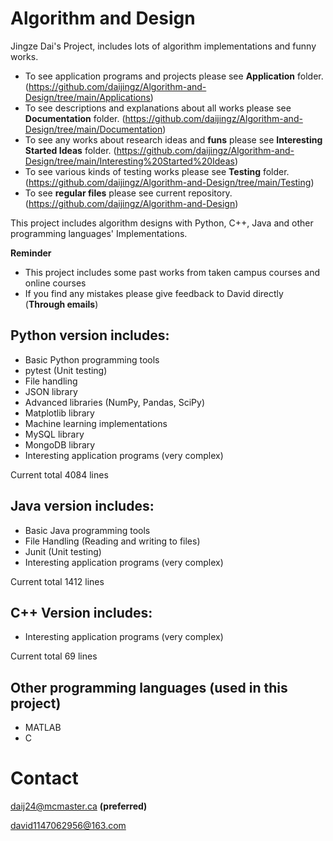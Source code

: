# Algorithm and Design
Jingze Dai's Project, includes lots of algorithm implementations and funny works.

* To see application programs and projects please see **Application** folder. (https://github.com/daijingz/Algorithm-and-Design/tree/main/Applications)
* To see descriptions and explanations about all works please see **Documentation** folder. (https://github.com/daijingz/Algorithm-and-Design/tree/main/Documentation)
* To see any works about research ideas and **funs** please see **Interesting Started Ideas** folder. (https://github.com/daijingz/Algorithm-and-Design/tree/main/Interesting%20Started%20Ideas)
* To see various kinds of testing works please see **Testing** folder. (https://github.com/daijingz/Algorithm-and-Design/tree/main/Testing)
* To see **regular files** please see current repository. (https://github.com/daijingz/Algorithm-and-Design)

This project includes algorithm designs with Python, C++, Java and other programming languages' Implementations.

**Reminder**
* This project includes some past works from taken campus courses and online courses
* If you find any mistakes please give feedback to David directly (**Through emails**)

## Python version includes:

* Basic Python programming tools
* pytest (Unit testing)
* File handling
* JSON library
* Advanced libraries (NumPy, Pandas, SciPy)
* Matplotlib library
* Machine learning implementations
* MySQL library
* MongoDB library
* Interesting application programs (very complex)

Current total 4084 lines

## Java version includes:

* Basic Java programming tools
* File Handling (Reading and writing to files)
* Junit (Unit testing)
* Interesting application programs (very complex)

Current total 1412 lines

## C++ Version includes:
* Interesting application programs (very complex)

Current total 69 lines

## Other programming languages (used in this project)
* MATLAB
* C

# Contact
daij24@mcmaster.ca
**(preferred)**

david1147062956@163.com
